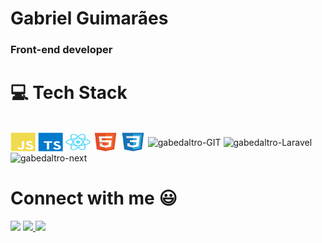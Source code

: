 # Gabriel Guimarães
### Front-end developer 


<h1>💻   Tech Stack</h1>
<div style="display: inline_block"><br>
  <img align="center" alt="gabedaltro-Js" height="30" width="40" src="https://raw.githubusercontent.com/devicons/devicon/master/icons/javascript/javascript-plain.svg">

  <img align="center" alt="gabedaltro-Ts" height="30" width="40" src="https://raw.githubusercontent.com/devicons/devicon/master/icons/typescript/typescript-plain.svg">

  <img align="center" alt="gabedaltro-React" height="30" width="40" src="https://raw.githubusercontent.com/devicons/devicon/master/icons/react/react-original.svg">

  <img align="center" alt="gabedaltro-HTML" height="30" width="40" src="https://raw.githubusercontent.com/devicons/devicon/master/icons/html5/html5-original.svg">

  <img align="center" alt="gabedaltro-CSS" height="30" width="40" src="https://raw.githubusercontent.com/devicons/devicon/master/icons/css3/css3-original.svg">

  <img align="center" alt="gabedaltro-GIT" height="30" width="40" src="https://cdn.jsdelivr.net/gh/devicons/devicon/icons/git/git-original.svg">
 
  <img align="center" alt="gabedaltro-Laravel" height="30" width="40" src="https://cdn.jsdelivr.net/gh/devicons/devicon/icons/laravel/laravel-plain.svg">

  <img align="center" alt="gabedaltro-next" height="30" width="40" src="https://cdn.jsdelivr.net/gh/devicons/devicon/icons/nextjs/nextjs-original.svg" />

</div>

<h1>Connect with me 😃</h1>

<div>     
  <a href = "mailto:gabeguimaraes13@gmail.com" target="_blank">
   <img src="https://img.shields.io/badge/-Gmail-%23333?style=for-the-badge&logo=gmail&logoColor=white"></a>
  <a href="https://www.instagram.com/gabedaltro/" target="_blank">
   <img src="https://img.shields.io/badge/-instagram-%230077B5?style=for-the-badge&logo=instagram&logoColor=white" target="blank">
  </a>
  <a href="https://linkedin.com/in/gabriel-guimarães-b976ab214/" target="_blank">
   <img src="https://img.shields.io/badge/-linkedin-%23333?style=for-the-badge&logo=linkedin&logoColor=white" target="blank">
  </a>
</div>

